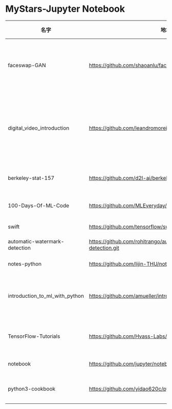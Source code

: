 # MyStars-Jupyter Notebook
|             名字             |                              地址                              |星数 |                                                  原始描述                                                   |      语言      |                                                                                     主题                                                                                     | 大小 |
|------------------------------|----------------------------------------------------------------|----:|-------------------------------------------------------------------------------------------------------------|----------------|------------------------------------------------------------------------------------------------------------------------------------------------------------------------------|------|
|faceswap-GAN                  |https://github.com/shaoanlu/faceswap-GAN.git                    | 3153|A denoising autoencoder + adversarial losses and attention mechanisms for face swapping.                     |Jupyter Notebook|face-swap,gan,gans,generative-adversarial-network,image-manipulation                                                                                                          |2 KB  |
|digital_video_introduction    |https://github.com/leandromoreira/digital_video_introduction.git|12670|A hands-on introduction to video technology: image, video, codec (av1, vp9, h265) and more (ffmpeg encoding).|Jupyter Notebook|adaptive-streaming,arithmetic-coding,audio,av1,bitstream,codec,compression,dash,ffmpeg,frame-types,guide,h264,h265,handson,hls,learning,tutorial,video,video-codec,vp9        |26 KB |
|berkeley-stat-157             |https://github.com/d2l-ai/berkeley-stat-157.git                 | 2697|Homepage for STAT 157 at UC Berkeley                                                                         |Jupyter Notebook|                                                                                                                                                                              |774 KB|
|100-Days-Of-ML-Code           |https://github.com/MLEveryday/100-Days-Of-ML-Code.git           |18885|100-Days-Of-ML-Code中文版                                                                                    |Jupyter Notebook|100-days-of-ml-code,chinese-simplified,deep-learning,infographics,jupyter-notebook,keras,machine-learning,python,supervised-learning,tensorflow,tutorial,unsupervised-learning|43 KB |
|swift                         |https://github.com/tensorflow/swift.git                         | 6057|Swift for TensorFlow                                                                                         |Jupyter Notebook|differentiable-programming,machine-learning,tensorflow                                                                                                                        |3 KB  |
|automatic-watermark-detection |https://github.com/rohitrango/automatic-watermark-detection.git |  898|Project for Digital Image Processing                                                                         |Jupyter Notebook|image-matting,image-processing,irls,numpy,poisson-reconstruction,python,scipy-stack,watermark,watermark-detection                                                             |38 KB |
|notes-python                  |https://github.com/lijin-THU/notes-python.git                   | 6293|中文 Python 笔记                                                                                             |Jupyter Notebook|anaconda,matplotlib,numpy,python,scipy,theano                                                                                                                                 |11 KB |
|introduction_to_ml_with_python|https://github.com/amueller/introduction_to_ml_with_python.git  | 6145|Notebooks and code for the book "Introduction to Machine Learning with Python"                               |Jupyter Notebook|                                                                                                                                                                              |182 KB|
|TensorFlow-Tutorials          |https://github.com/Hvass-Labs/TensorFlow-Tutorials.git          | 9018|TensorFlow Tutorials with YouTube Videos                                                                     |Jupyter Notebook|deep-learning,machine-learning,neural-network,python-notebook,reinforcement-learning,tensorflow,tutorial,youtube                                                              |66 KB |
|notebook                      |https://github.com/jupyter/notebook.git                         | 9100|Jupyter Interactive Notebook                                                                                 |Jupyter Notebook|closember,jupyter,jupyter-notebook,notebook                                                                                                                                   |31 KB |
|python3-cookbook              |https://github.com/yidao620c/python3-cookbook.git               |10136|《Python Cookbook》 3rd Edition Translation                                                                  |Jupyter Notebook|python,python3,python3-cookbook,readthedocs                                                                                                                                   |4 KB  |
